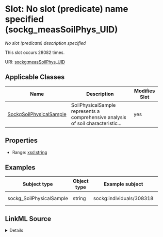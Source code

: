 

# Slot: No slot (predicate) name specified (sockg_measSoilPhys_UID)


_No slot (predicate) description specified_






This slot occurs 28082 times.


URI: [sockg:measSoilPhys_UID](https://idir.uta.edu/sockg-ontology/docs/measSoilPhys_UID)



<!-- no inheritance hierarchy -->





## Applicable Classes

| Name | Description | Modifies Slot |
| --- | --- | --- |
| [SockgSoilPhysicalSample](../classes/SockgSoilPhysicalSample.md) | SoilPhysicalSample represents a comprehensive analysis of soil characteristic... |  yes  |







## Properties

* Range: [xsd:string](http://www.w3.org/2001/XMLSchema#string)






## Examples

| Subject type | Object type | Example subject | Example object | Occurrences |
| --- | --- | --- | --- | --- |
| sockg_SoilPhysicalSample | string | sockg:individuals/308318 | AgCros_NECCIRR_305_2010-10-27_15.0_30.0 | 28082 |




## LinkML Source

<details>

```yaml
name: sockg_measSoilPhys_UID
annotations:
  count:
    tag: count
    value: 28082
description: No slot (predicate) description specified
title: No slot (predicate) name specified
examples:
- object:
    example_object: AgCros_NECCIRR_305_2010-10-27_15.0_30.0
    example_object_type: string
    example_predicate: sockg:measSoilPhys_UID
    example_subject: sockg:individuals/308318
    example_subject_type: sockg_SoilPhysicalSample
from_schema: soc-kg
rank: 1000
domain: sockg_SoilPhysicalSample
slot_uri: sockg:measSoilPhys_UID
alias: sockg_measSoilPhys_UID
domain_of:
- sockg_SoilPhysicalSample
range: string

```
</details>